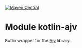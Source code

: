 [![Maven Central](https://img.shields.io/maven-central/v/org.jetbrains.kotlin-wrappers/kotlin-ajv)](https://mvnrepository.com/artifact/org.jetbrains.kotlin-wrappers/kotlin-ajv)

# Module kotlin-ajv

Kotlin wrapper for the [Ajv](https://ajv.js.org/) library.
